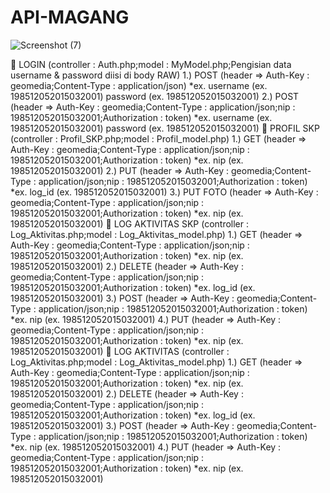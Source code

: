 # API-MAGANG
![Screenshot (7)](https://user-images.githubusercontent.com/42866630/60865678-bb010380-a250-11e9-9cf1-a1ff3eb7de5e.png)

🙉 LOGIN (controller : Auth.php;model : MyModel.php;Pengisian data username & password diisi di body RAW)
    1.) POST (header => Auth-Key : geomedia;Content-Type : application/json)
            *ex.    username (ex. 198512052015032001) 
                    password (ex. 198512052015032001)
    2.) POST (header => Auth-Key : geomedia;Content-Type : application/json;nip : 198512052015032001;Authorization : token)
            *ex.    username (ex. 198512052015032001) 
                    password (ex. 198512052015032001)
🙉 PROFIL SKP (controller : Profil_SKP.php;model : Profil_model.php)
    1.) GET (header => Auth-Key : geomedia;Content-Type : application/json;nip : 198512052015032001;Authorization : token)
            *ex.    nip (ex. 198512052015032001)
    2.) PUT (header => Auth-Key : geomedia;Content-Type : application/json;nip : 198512052015032001;Authorization : token)
            *ex.    log_id (ex. 198512052015032001)
    3.) PUT FOTO (header => Auth-Key : geomedia;Content-Type : application/json;nip : 198512052015032001;Authorization : token)
            *ex.    nip (ex. 198512052015032001)
🙉 LOG AKTIVITAS SKP (controller : Log_Aktivitas.php;model : Log_Aktivitas_model.php)
    1.) GET (header => Auth-Key : geomedia;Content-Type : application/json;nip : 198512052015032001;Authorization : token)
            *ex.    nip (ex. 198512052015032001)
    2.) DELETE (header => Auth-Key : geomedia;Content-Type : application/json;nip : 198512052015032001;Authorization : token)
            *ex.    log_id (ex. 198512052015032001)
    3.) POST (header => Auth-Key : geomedia;Content-Type : application/json;nip : 198512052015032001;Authorization : token)
            *ex.    nip (ex. 198512052015032001)
    4.) PUT (header => Auth-Key : geomedia;Content-Type : application/json;nip : 198512052015032001;Authorization : token)
            *ex.    nip (ex. 198512052015032001)
🙉 LOG AKTIVITAS (controller : Log_Aktivitas.php;model : Log_Aktivitas_model.php)
    1.) GET (header => Auth-Key : geomedia;Content-Type : application/json;nip : 198512052015032001;Authorization : token)
            *ex.    nip (ex. 198512052015032001)
    2.) DELETE (header => Auth-Key : geomedia;Content-Type : application/json;nip : 198512052015032001;Authorization : token)
            *ex.    log_id (ex. 198512052015032001)
    3.) POST (header => Auth-Key : geomedia;Content-Type : application/json;nip : 198512052015032001;Authorization : token)
            *ex.    nip (ex. 198512052015032001)
    4.) PUT (header => Auth-Key : geomedia;Content-Type : application/json;nip : 198512052015032001;Authorization : token)
            *ex.    nip (ex. 198512052015032001)

